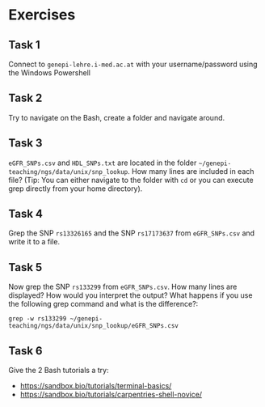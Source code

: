 # Exercises

## Task 1
Connect to `genepi-lehre.i-med.ac.at` with your username/password using the Windows Powershell

## Task 2 
Try to navigate on the Bash, create a folder and navigate around. 

## Task 3
`eGFR_SNPs.csv` and `HDL_SNPs.txt` are located in the folder `~/genepi-teaching/ngs/data/unix/snp_lookup`. 
How many lines are included in each file? (Tip: You can either navigate to the folder with `cd` or you can execute grep directly from your home directory). 

## Task 4
Grep the SNP `rs13326165` and the SNP `rs17173637` from `eGFR_SNPs.csv` and write it to a file. 

## Task 5
Now grep the SNP `rs133299` from `eGFR_SNPs.csv`. How many lines are displayed? How would you interpret the output? What happens if you use the following grep command and what is the difference?:
```
grep -w rs133299 ~/genepi-teaching/ngs/data/unix/snp_lookup/eGFR_SNPs.csv
```

## Task 6 
Give the 2 Bash tutorials a try:
* https://sandbox.bio/tutorials/terminal-basics/
* https://sandbox.bio/tutorials/carpentries-shell-novice/
